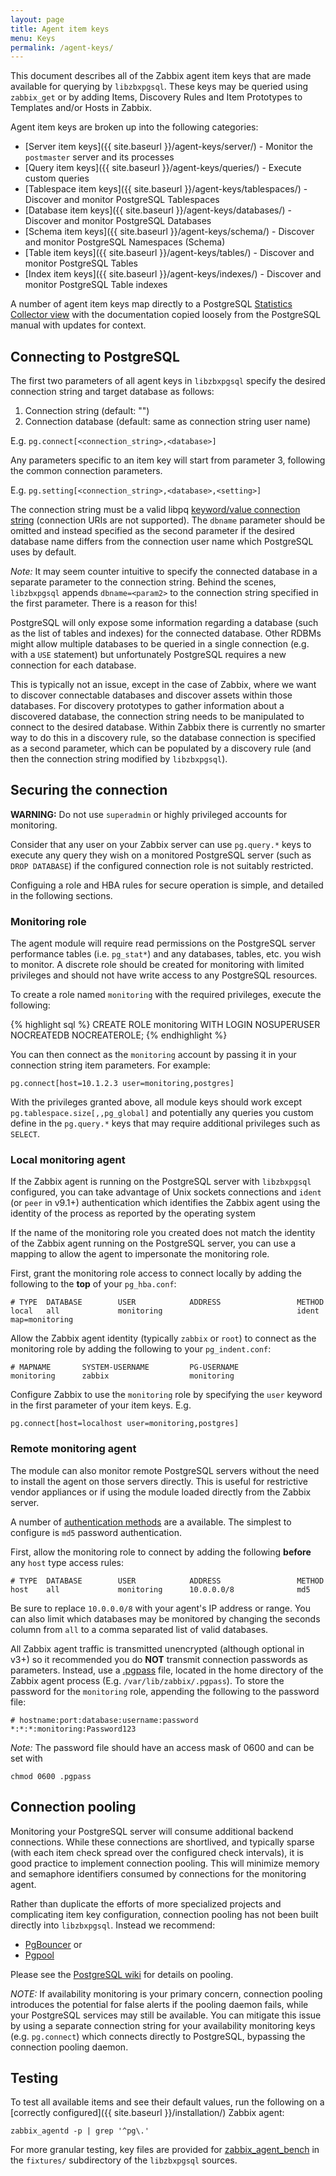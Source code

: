 ```yaml
---
layout: page
title: Agent item keys
menu: Keys
permalink: /agent-keys/
---
```


This document describes all of the Zabbix agent item keys that are made
available for querying by `libzbxpgsql`. These keys may be queried using
`zabbix_get` or by adding Items, Discovery Rules and Item Prototypes to
Templates and/or Hosts in Zabbix.

Agent item keys are broken up into the following categories:

* [Server item keys]({{ site.baseurl }}/agent-keys/server/) - Monitor the
  `postmaster` server and its processes
* [Query item keys]({{ site.baseurl }}/agent-keys/queries/) - Execute custom
  queries
* [Tablespace item keys]({{ site.baseurl }}/agent-keys/tablespaces/) - Discover and
  monitor PostgreSQL Tablespaces
* [Database item keys]({{ site.baseurl }}/agent-keys/databases/) - Discover and
  monitor PostgreSQL Databases
* [Schema item keys]({{ site.baseurl }}/agent-keys/schema/) - Discover and
  monitor PostgreSQL Namespaces (Schema)
* [Table item keys]({{ site.baseurl }}/agent-keys/tables/) - Discover and
  monitor PostgreSQL Tables
* [Index item keys]({{ site.baseurl }}/agent-keys/indexes/) - Discover and
  monitor PostgreSQL Table indexes

A number of agent item keys map directly to a PostgreSQL
[Statistics Collector view](http://www.postgresql.org/docs/9.4/static/monitoring-stats.html)
with the documentation copied loosely from the PostgreSQL manual with updates
for context.


## Connecting to PostgreSQL

The first two parameters of all agent keys in `libzbxpgsql` specify the desired
connection string and target database as follows:

1. Connection string     (default: "")
2. Connection database   (default: same as connection string user name)

E.g. `pg.connect[<connection_string>,<database>]`

Any parameters specific to an item key will start from parameter 3, following
the common connection parameters.

E.g. `pg.setting[<connection_string>,<database>,<setting>]`

The connection string must be a valid libpq [keyword/value connection string](http://www.postgresql.org/docs/9.4/static/libpq-connect.html#LIBPQ-PARAMKEYWORDS)
(connection URIs are not supported). The `dbname` parameter should be omitted
and instead specified as the second parameter if the desired database name
differs from the connection user name which PostgreSQL uses by default.

*Note:* It may seem counter intuitive to specify the connected database
in a separate parameter to the connection string. Behind the scenes,
`libzbxpgsql` appends `dbname=<param2>` to the connection string specified in
the first parameter. There is a reason for this!

PostgreSQL will only expose some information regarding a database (such as the
list of tables and indexes) for the connected database. Other RDBMs might allow
multiple databases to be queried in a single connection (e.g. with a `USE`
statement) but unfortunately PostgreSQL requires a new connection for each
database.

This is typically not an issue, except in the case of Zabbix, where we want to
discover connectable databases and discover assets within those databases.
For discovery prototypes to gather information about a discovered database, the
connection string needs to be manipulated to connect to the desired database.
Within Zabbix there is currently no smarter way to do this in a discovery rule,
so the database connection is specified as a second parameter, which can be
populated by a discovery rule (and then the connection string modified by
`libzbxpgsql`).


## Securing the connection

__WARNING:__ Do not use `superadmin` or highly privileged accounts for
monitoring.

Consider that any user on your Zabbix server can use `pg.query.*` keys to
execute any query they wish on a monitored PostgreSQL server (such as 
`DROP DATABASE`) if the configured connection role is not suitably restricted.

Configuing a role and HBA rules for secure operation is simple, and detailed
in the following sections.

### Monitoring role

The agent module will require read permissions on the PostgreSQL server
performance tables (i.e. `pg_stat*`) and any databases, tables, etc. you wish
to monitor. A discrete role should be created for monitoring with limited
privileges and should not have write access to any PostgreSQL resources.

To create a role named `monitoring` with the required privileges, execute the
following:

{% highlight sql %}
CREATE ROLE monitoring WITH LOGIN NOSUPERUSER NOCREATEDB NOCREATEROLE;
{% endhighlight %}

You can then connect as the `monitoring` account by passing it in your
connection string item parameters. For example:

    pg.connect[host=10.1.2.3 user=monitoring,postgres]

With the privileges granted above, all module keys should work except
`pg.tablespace.size[,,pg_global]` and potentially any queries you custom define
in the `pg.query.*` keys that may require additional privileges such as
`SELECT`.

### Local monitoring agent

If the Zabbix agent is running on the PostgreSQL server with `libzbxpgsql`
configured, you can take advantage of Unix sockets connections and `ident`
(or `peer` in v9.1+) authentication which identifies the Zabbix agent using the
identity of the process as reported by the operating system

If the name of the monitoring role you created does not match the identity of
the Zabbix agent running on the PostgreSQL server, you can use a mapping to
allow the agent to impersonate the monitoring role.

First, grant the monitoring role access to connect locally by adding the
following to the __top__ of your `pg_hba.conf`:

    # TYPE  DATABASE        USER            ADDRESS                 METHOD
    local   all             monitoring                              ident map=monitoring

Allow the Zabbix agent identity (typically `zabbix` or `root`) to connect as
the monitoring role by adding the following to your `pg_indent.conf`:

    # MAPNAME       SYSTEM-USERNAME         PG-USERNAME
    monitoring      zabbix                  monitoring

Configure Zabbix to use the `monitoring` role by specifying the `user` keyword
in the first parameter of your item keys. E.g.

    pg.connect[host=localhost user=monitoring,postgres]

### Remote monitoring agent

The module can also monitor remote PostgreSQL servers without the need to
install the agent on those servers directly. This is useful for restrictive
vendor appliances or if using the module loaded directly from the Zabbix
server.

A number of [authentication methods](http://www.postgresql.org/docs/9.4/static/auth-methods.html)
are a available. The simplest to configure is `md5` password authentication.

First, allow the monitoring role to connect by adding the following __before__
any `host` type access rules:

    # TYPE  DATABASE        USER            ADDRESS                 METHOD
    host    all             monitoring      10.0.0.0/8              md5

Be sure to replace `10.0.0.0/8` with your agent's IP address or range. You can
also limit which databases may be monitored by changing the seconds column from
`all` to a comma separated list of valid databases.

All Zabbix agent traffic is transmitted unencrypted (although optional in v3+)
so it recommended you do __NOT__ transmit connection passwords as parameters.
Instead, use a [.pgpass](http://www.postgresql.org/docs/9.4/static/libpq-pgpass.html)
file, located in the home directory of the Zabbix agent process (E.g.
`/var/lib/zabbix/.pgpass`). To store the password for the `monitoring` role,
appending the following to the password file:

    # hostname:port:database:username:password
    *:*:*:monitoring:Password123

*Note:* The password file should have an access mask of 0600 and can be set with

    chmod 0600 .pgpass

## Connection pooling

Monitoring your PostgreSQL server will consume additional backend connections.
While these connections are shortlived, and typically sparse (with each item
check spread over the configured check intervals), it is good practice to
implement connection pooling. This will minimize memory and semaphore
identifiers consumed by connections for the monitoring agent.

Rather than duplicate the efforts of more specialized projects and complicating
item key configuration, connection pooling has not been built directly into
`libzbxpgsql`. Instead we recommend:

 * [PgBouncer](https://pgbouncer.github.io/) or
 * [Pgpool](http://www.pgpool.net/)

Please see the 
[PostgreSQL wiki](https://wiki.postgresql.org/wiki/Replication,_Clustering,_and_Connection_Pooling#Connection_Pooling_and_Acceleration)
for details on pooling.

*NOTE:* If availability monitoring is your primary concern, connection pooling
introduces the potential for false alerts if the pooling daemon fails, while
your PostgreSQL services may still be available. You can mitigate this issue by
using a separate connection string for your availability monitoring keys (e.g.
`pg.connect`) which connects directly to PostgreSQL, bypassing the connection
pooling daemon.

## Testing

To test all available items and see their default values, run the following on
a [correctly configured]({{ site.baseurl }}/installation/) Zabbix agent:

    zabbix_agentd -p | grep '^pg\.'

For more granular testing, key files are provided for
[zabbix_agent_bench](https://github.com/cavaliercoder/zabbix_agent_bench) in
the `fixtures/` subdirectory of the `libzbxpgsql` sources.
